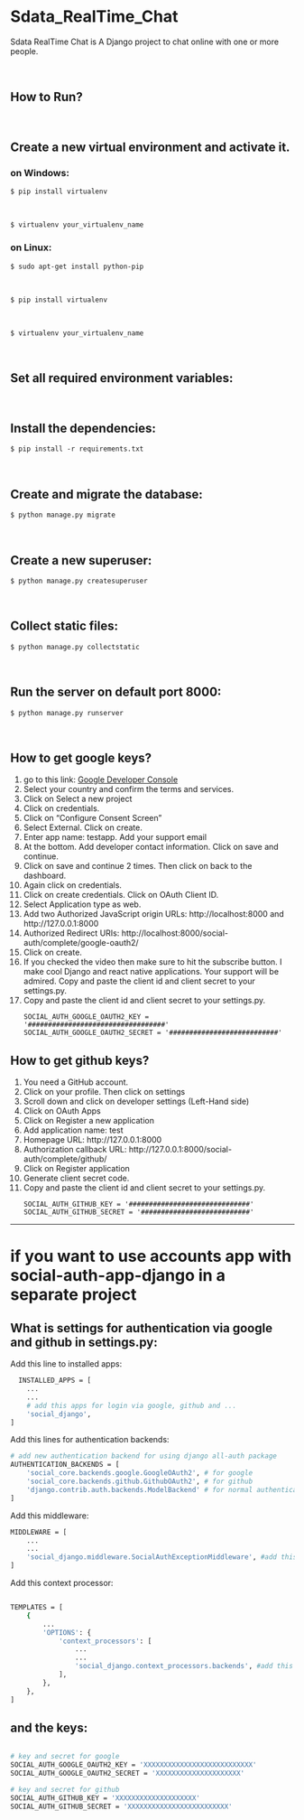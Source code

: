 # Sdata_RealTime_Chat

Sdata RealTime Chat is A Django project to chat online with one or more people.


<br>
<h2>How to Run?</h2>
<br>

<h2>
  Create a new virtual environment and activate it.
</h2>

<h3>on Windows:</h3>
<div class="highlight highlight-source-shell">

  ```
  $ pip install virtualenv
  ```
  <br>
  
  ```
  $ virtualenv your_virtualenv_name
  ```
</div>


<h3>on Linux:</h3>
<div class="highlight highlight-source-shell">

  ```
  $ sudo apt-get install python-pip
  ```
  <br>
  
  ```
  $ pip install virtualenv
  ```
  <br>
  
  ```
  $ virtualenv your_virtualenv_name
  ```
</div>

<br>

<h2>
  Set all required environment variables:
</h2>


<br>

<h2>
  Install the dependencies:
</h2>
<div class="highlight highlight-source-shell">

  ```
  $ pip install -r requirements.txt
  ```
</div>
<br>

<h2>
  Create and migrate the database:
</h2>
<div class="highlight highlight-source-shell">

  ```
  $ python manage.py migrate
  ```
</div>
<br>

<h2>
  Create a new superuser:
</h2>
<div class="highlight highlight-source-shell">

  ```
  $ python manage.py createsuperuser
  ```
</div>
<br>

<h2>
  Collect static files:
</h2>
<div class="highlight highlight-source-shell">

  ```
  $ python manage.py collectstatic
  ```
</div>
<br>

<h2>
  Run the server on default port 8000:
</h2>
<div class="highlight highlight-source-shell">

  ```
  $ python manage.py runserver
  ```
</div>
<br>

<h2>
  How to get google keys?
</h2>

<ol>
  <li>
    go to this link: <a href="https://console.developers.google.com">Google Developer Console</a>
  </li>

  <li>
    Select your country and confirm the terms and services.
  </li>
  <li>
    Click on Select a new project
  </li>
  <li>
    Click on credentials.
  </li>
  <li>
    Click on “Configure Consent Screen”
  </li>
  <li>
    Select External. Click on create.
  </li>
  <li>
    Enter app name: testapp. Add your support email
  </li>
  <li>
    At the bottom. Add developer contact information. Click on save and continue.
  </li>
  <li>
    Click on save and continue 2 times. Then click on back to the dashboard.
  </li>
  <li>
    Again click on credentials.
  </li>
  <li>
    Click on create credentials. Click on OAuth Client ID.
  </li>
  <li>
    Select Application type as web.
  </li>
  <li>
    Add two Authorized JavaScript origin URLs: http://localhost:8000 and http://127.0.0.1:8000
  </li>
  <li>
    Authorized Redirect URIs: http://localhost:8000/social-auth/complete/google-oauth2/
  </li>
  <li>
    Click on create.
  </li>
  <li>
    If you checked the video then make sure to hit the subscribe button. I make cool Django and react native applications. Your support will be admired. Copy and paste the client id and client secret to your settings.py. 
  </li>
  <li>
    Copy and paste the client id and client secret to your settings.py.

    SOCIAL_AUTH_GOOGLE_OAUTH2_KEY = '##################################'
    SOCIAL_AUTH_GOOGLE_OAUTH2_SECRET = '###########################'

  </li>

</ol>


<h2>How to get github keys?</h2>
<ol>
  <li>
    You need a GitHub account.
  </li>
  <li>
    Click on your profile. Then click on settings
  </li>
  <li>
    Scroll down and click on developer settings (Left-Hand side)
  </li>
  <li>
    Click on OAuth Apps
  </li>
  <li>
    Click on Register a new application
  </li>
  <li>
    Add application name: test
  </li>
  <li>  
    Homepage URL: http://127.0.0.1:8000
  </li>
  <li>
    Authorization callback URL: http://127.0.0.1:8000/social-auth/complete/github/
  </li>
  <li>
    Click on Register application
  </li>
  <li>
    Generate client secret code.
  </li>
  <li>
    Copy and paste the client id and client secret to your settings.py.

    SOCIAL_AUTH_GITHUB_KEY = '##############################'
    SOCIAL_AUTH_GITHUB_SECRET = '###########################'
  </li>

</ol>

<hr>
<h1>if you want to use accounts app with social-auth-app-django in a separate project</h1>



<h2>What is settings for authentication via google and github in settings.py:</h2>
Add this line to installed apps:

~~~bash  
  INSTALLED_APPS = [
    ...
    ...
    # add this apps for login via google, github and ...
    'social_django',    
]
~~~

Add this lines for authentication backends:

~~~bash  
# add new authentication backend for using django all-auth package
AUTHENTICATION_BACKENDS = [
    'social_core.backends.google.GoogleOAuth2', # for google
    'social_core.backends.github.GithubOAuth2', # for github
    'django.contrib.auth.backends.ModelBackend' # for normal authentication
]

~~~


Add this middleware:

~~~bash  
MIDDLEWARE = [
    ...
    ...
    'social_django.middleware.SocialAuthExceptionMiddleware', #add this middleware for login via social accounts
]

~~~


Add this context processor:

~~~bash  

TEMPLATES = [
    {
        ...
        'OPTIONS': {
            'context_processors': [
                ...
                ...
                'social_django.context_processors.backends', #add this context processor for login via social accounts
            ],
        },
    },
]

~~~


<h2>and the keys: </h2>

~~~bash

# key and secret for google
SOCIAL_AUTH_GOOGLE_OAUTH2_KEY = 'XXXXXXXXXXXXXXXXXXXXXXXXXXX'
SOCIAL_AUTH_GOOGLE_OAUTH2_SECRET = 'XXXXXXXXXXXXXXXXXXXXX'

# key and secret for github
SOCIAL_AUTH_GITHUB_KEY = 'XXXXXXXXXXXXXXXXXXXX'
SOCIAL_AUTH_GITHUB_SECRET = 'XXXXXXXXXXXXXXXXXXXXXXXXX'

~~~